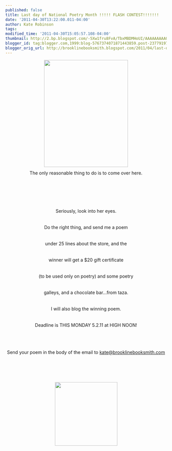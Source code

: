 ```yaml
---
published: false
title: Last day of National Poetry Month !!!!! FLASH CONTEST!!!!!!!
date: '2011-04-30T13:22:00.011-04:00'
author: Kate Robinson
tags: 
modified_time: '2011-04-30T15:05:57.108-04:00'
thumbnail: http://2.bp.blogspot.com/-5Xw1fru8FvA/TbxMBDMHoUI/AAAAAAAAAQo/WYTw4U8oc6A/s72-c/Emily%252520Dickinson.jpg
blogger_id: tag:blogger.com,1999:blog-5767374071871443859.post-2377919748523805127
blogger_orig_url: http://brooklinebooksmith.blogspot.com/2011/04/last-day-of-national-poetry-month.html
---
```


<div align="center"><a href="http://2.bp.blogspot.com/-5Xw1fru8FvA/TbxMBDMHoUI/AAAAAAAAAQo/WYTw4U8oc6A/s1600/Emily%252520Dickinson.jpg"><img style="TEXT-ALIGN: center; MARGIN: 0px auto 10px; WIDTH: 262px; DISPLAY: block; HEIGHT: 335px; CURSOR: hand" id="BLOGGER_PHOTO_ID_5601435617461772610" border="0" alt="" src="http://2.bp.blogspot.com/-5Xw1fru8FvA/TbxMBDMHoUI/AAAAAAAAAQo/WYTw4U8oc6A/s400/Emily%252520Dickinson.jpg" /></a> The only reasonable thing to do is to come over here.</div><br /><br /><div align="center"><br /><br /></div><br /><br /><div align="center">Seriously, look into her eyes.</div><br /><br /><div align="center">Do the right thing, and send me a poem</div><br /><br /><div align="center">under 25 lines about the store, and the</div><br /><br /><div align="center">winner will get a $20 gift certificate </div><br /><br /><div align="center">(to be used only on poetry) and some poetry</div><br /><br /><div align="center">galleys, and a chocolate bar...from taza. </div><br /><br /><div align="center">I will also blog the winning poem. </div><br /><br /><div align="center">Deadline is THIS MONDAY 5.2.11 at HIGH NOON!</div><br /><br /><div align="center"></div><br /><br /><div align="center">Send your poem in the body of the email to <a href="mailto:kate@brooklinebooksmith.com">kate@brooklinebooksmith.com</a></div><br /><br /><div align="center"><br /><br /></div><br /><img style="TEXT-ALIGN: center; MARGIN: 0px auto 10px; WIDTH: 195px; DISPLAY: block; HEIGHT: 199px; CURSOR: hand" id="BLOGGER_PHOTO_ID_5601453831660109506" border="0" alt="" src="http://1.bp.blogspot.com/-WeM-ktZF1F0/TbxclQXZ_sI/AAAAAAAAAQw/EO1FbmuOTtA/s400/bsmith.bmp" />